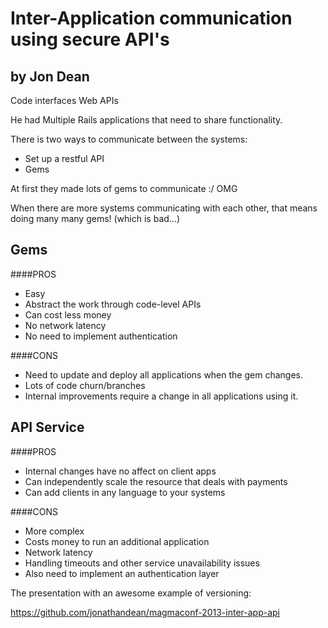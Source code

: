 Inter-Application communication using secure API's
========
by Jon Dean
--------

Code interfaces
Web APIs

He had Multiple Rails applications that need to share functionality.

There is two ways to communicate between the systems:

* Set up a restful API 
* Gems 
 
At first they made lots of gems to communicate :/ OMG

When there are more systems communicating with each other, that means doing
many many gems! (which is bad...)

Gems
----

####PROS
  * Easy
  * Abstract the work through code-level APIs
  * Can cost less money
  * No network latency
  * No need to implement authentication

####CONS
* Need to update and deploy all applications when the gem changes.
* Lots of code churn/branches
* Internal improvements require a change in all applications using it.

API Service
---
####PROS
* Internal changes have no affect on client apps
* Can independently scale the resource that deals with payments
* Can add clients in any language to your systems

####CONS
* More complex
* Costs money to run an additional application
* Network latency
* Handling timeouts and other service unavailability issues
* Also need to implement an authentication layer

The presentation with an awesome example of versioning:

https://github.com/jonathandean/magmaconf-2013-inter-app-api


